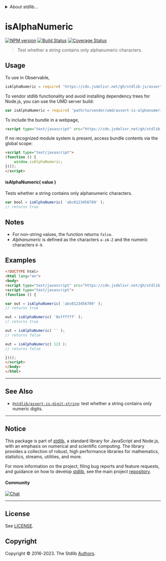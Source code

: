 <!--

@license Apache-2.0

Copyright (c) 2018 The Stdlib Authors.

Licensed under the Apache License, Version 2.0 (the "License");
you may not use this file except in compliance with the License.
You may obtain a copy of the License at

   http://www.apache.org/licenses/LICENSE-2.0

Unless required by applicable law or agreed to in writing, software
distributed under the License is distributed on an "AS IS" BASIS,
WITHOUT WARRANTIES OR CONDITIONS OF ANY KIND, either express or implied.
See the License for the specific language governing permissions and
limitations under the License.

-->


<details>
  <summary>
    About stdlib...
  </summary>
  <p>We believe in a future in which the web is a preferred environment for numerical computation. To help realize this future, we've built stdlib. stdlib is a standard library, with an emphasis on numerical and scientific computation, written in JavaScript (and C) for execution in browsers and in Node.js.</p>
  <p>The library is fully decomposable, being architected in such a way that you can swap out and mix and match APIs and functionality to cater to your exact preferences and use cases.</p>
  <p>When you use stdlib, you can be absolutely certain that you are using the most thorough, rigorous, well-written, studied, documented, tested, measured, and high-quality code out there.</p>
  <p>To join us in bringing numerical computing to the web, get started by checking us out on <a href="https://github.com/stdlib-js/stdlib">GitHub</a>, and please consider <a href="https://opencollective.com/stdlib">financially supporting stdlib</a>. We greatly appreciate your continued support!</p>
</details>

# isAlphaNumeric

[![NPM version][npm-image]][npm-url] [![Build Status][test-image]][test-url] [![Coverage Status][coverage-image]][coverage-url] <!-- [![dependencies][dependencies-image]][dependencies-url] -->

> Test whether a string contains only alphanumeric characters.



<section class="usage">

## Usage

To use in Observable,

```javascript
isAlphaNumeric = require( 'https://cdn.jsdelivr.net/gh/stdlib-js/assert-is-alphanumeric@v0.1.0-umd/browser.js' )
```

To vendor stdlib functionality and avoid installing dependency trees for Node.js, you can use the UMD server build:

```javascript
var isAlphaNumeric = require( 'path/to/vendor/umd/assert-is-alphanumeric/index.js' )
```

To include the bundle in a webpage,

```html
<script type="text/javascript" src="https://cdn.jsdelivr.net/gh/stdlib-js/assert-is-alphanumeric@v0.1.0-umd/browser.js"></script>
```

If no recognized module system is present, access bundle contents via the global scope:

```html
<script type="text/javascript">
(function () {
    window.isAlphaNumeric;
})();
</script>
```

#### isAlphaNumeric( value )

Tests whether a string contains only alphanumeric characters.

```javascript
var bool = isAlphaNumeric( 'abc0123456789' );
// returns true
```

</section>

<!-- /.usage -->

<section class="notes">

## Notes

-   For non-string values, the function returns `false`.
-   _Alphanumeric_ is defined as the characters `a-zA-Z` and the numeric characters `0-9`.

</section>

<!-- /.notes -->

<section class="examples">

## Examples

<!-- eslint no-undef: "error" -->

```html
<!DOCTYPE html>
<html lang="en">
<body>
<script type="text/javascript" src="https://cdn.jsdelivr.net/gh/stdlib-js/assert-is-alphanumeric@v0.1.0-umd/browser.js"></script>
<script type="text/javascript">
(function () {

var out = isAlphaNumeric( 'abs0123456789' );
// returns true

out = isAlphaNumeric( '0xffffff' );
// returns true

out = isAlphaNumeric( '' );
// returns false

out = isAlphaNumeric( 123 );
// returns false

})();
</script>
</body>
</html>
```

</section>

<!-- /.examples -->



<!-- Section for related `stdlib` packages. Do not manually edit this section, as it is automatically populated. -->

<section class="related">

* * *

## See Also

-   <span class="package-name">[`@stdlib/assert-is-digit-string`][@stdlib/assert/is-digit-string]</span><span class="delimiter">: </span><span class="description">test whether a string contains only numeric digits.</span>

</section>

<!-- /.related -->

<!-- Section for all links. Make sure to keep an empty line after the `section` element and another before the `/section` close. -->


<section class="main-repo" >

* * *

## Notice

This package is part of [stdlib][stdlib], a standard library for JavaScript and Node.js, with an emphasis on numerical and scientific computing. The library provides a collection of robust, high performance libraries for mathematics, statistics, streams, utilities, and more.

For more information on the project, filing bug reports and feature requests, and guidance on how to develop [stdlib][stdlib], see the main project [repository][stdlib].

#### Community

[![Chat][chat-image]][chat-url]

---

## License

See [LICENSE][stdlib-license].


## Copyright

Copyright &copy; 2016-2023. The Stdlib [Authors][stdlib-authors].

</section>

<!-- /.stdlib -->

<!-- Section for all links. Make sure to keep an empty line after the `section` element and another before the `/section` close. -->

<section class="links">

[npm-image]: http://img.shields.io/npm/v/@stdlib/assert-is-alphanumeric.svg
[npm-url]: https://npmjs.org/package/@stdlib/assert-is-alphanumeric

[test-image]: https://github.com/stdlib-js/assert-is-alphanumeric/actions/workflows/test.yml/badge.svg?branch=v0.1.0
[test-url]: https://github.com/stdlib-js/assert-is-alphanumeric/actions/workflows/test.yml?query=branch:v0.1.0

[coverage-image]: https://img.shields.io/codecov/c/github/stdlib-js/assert-is-alphanumeric/main.svg
[coverage-url]: https://codecov.io/github/stdlib-js/assert-is-alphanumeric?branch=main

<!--

[dependencies-image]: https://img.shields.io/david/stdlib-js/assert-is-alphanumeric.svg
[dependencies-url]: https://david-dm.org/stdlib-js/assert-is-alphanumeric/main

-->

[chat-image]: https://img.shields.io/gitter/room/stdlib-js/stdlib.svg
[chat-url]: https://app.gitter.im/#/room/#stdlib-js_stdlib:gitter.im

[stdlib]: https://github.com/stdlib-js/stdlib

[stdlib-authors]: https://github.com/stdlib-js/stdlib/graphs/contributors

[cli-section]: https://github.com/stdlib-js/assert-is-alphanumeric#cli
[cli-url]: https://github.com/stdlib-js/assert-is-alphanumeric/tree/cli
[@stdlib/assert-is-alphanumeric]: https://github.com/stdlib-js/assert-is-alphanumeric/tree/main

[umd]: https://github.com/umdjs/umd
[es-module]: https://developer.mozilla.org/en-US/docs/Web/JavaScript/Guide/Modules

[deno-url]: https://github.com/stdlib-js/assert-is-alphanumeric/tree/deno
[umd-url]: https://github.com/stdlib-js/assert-is-alphanumeric/tree/umd
[esm-url]: https://github.com/stdlib-js/assert-is-alphanumeric/tree/esm
[branches-url]: https://github.com/stdlib-js/assert-is-alphanumeric/blob/main/branches.md

[stdlib-license]: https://raw.githubusercontent.com/stdlib-js/assert-is-alphanumeric/main/LICENSE

[standard-streams]: https://en.wikipedia.org/wiki/Standard_streams

[mdn-regexp]: https://developer.mozilla.org/en-US/docs/Web/JavaScript/Guide/Regular_Expressions

<!-- <related-links> -->

[@stdlib/assert/is-digit-string]: https://github.com/stdlib-js/assert-is-digit-string/tree/umd

<!-- </related-links> -->

</section>

<!-- /.links -->
